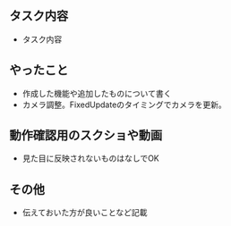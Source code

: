 ## タスク内容
* タスク内容

## やったこと
* 作成した機能や追加したものについて書く
* カメラ調整。FixedUpdateのタイミングでカメラを更新。


## 動作確認用のスクショや動画
* 見た目に反映されないものはなしでOK


## その他
* 伝えておいた方が良いことなど記載

